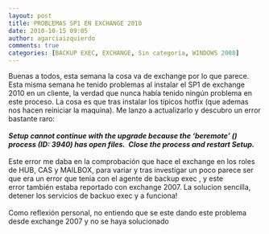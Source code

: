 ```yaml
---
layout: post
title: PROBLEMAS SP1 EN EXCHANGE 2010
date: 2010-10-15 09:05
author: agarciaizquierdo
comments: true
categories: [BACKUP EXEC, EXCHANGE, Sin categoría, WINDOWS 2008]
---
```

Buenas a todos, esta semana la cosa va de exchange por lo que parece. Esta misma semana he tenido problemas al instalar el SP1 de exchange 2010 en un cliente, la verdad que nunca había tenido ningún problema en este proceso. La cosa es que tras instalar los típicos hotfix (que ademas nos hacen reiniciar la maquina). Me lanzo a actualizarlo y descubro un error bastante raro:<br /><br /><i><b>Setup cannot continue with the upgrade because the ‘beremote’ () process (ID: 3940) has open files.  Close the process and restart Setup.</b></i><br /><br />Este error me daba en la comprobación que hace el exchange en los roles de HUB, CAS y MAILBOX, para variar y tras investigar un poco parece ser que era un error que tenia con el agente de backup exec , y este error también estaba reportado con exchange 2007. La solucion sencilla, detener los servicios de backuo exec y a funciona!<br /><br />Como reflexión personal, no entiendo que se este dando este problema desde exchange 2007 y no se haya solucionado
